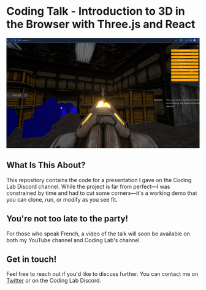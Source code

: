 # Coding Talk - Introduction to 3D in the Browser with Three.js and React

![Local Image](./screenshot.png)

## What Is This About?

This repository contains the code for a presentation I gave on the Coding Lab Discord channel. While the project is far from perfect—I was constrained by time and had to cut some corners—it's a working demo that you can clone, run, or modify as you see fit.

## You're not too late to the party!

For those who speak French, a video of the talk will soon be available on both my YouTube channel and Coding Lab's channel.

## Get in touch!

Feel free to reach out if you'd like to discuss further. You can contact me on [Twitter](https://twitter.com/Console_buche) or on the Coding Lab Discord.
